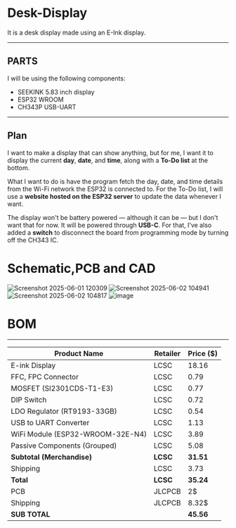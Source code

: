 # Desk-Display

It is a desk display made using an E-Ink display.

---

## PARTS

I will be using the following components:

- SEEKINK 5.83 inch display  
- ESP32 WROOM  
- CH343P USB-UART  

---

## Plan

I want to make a display that can show anything, but for me, I want it to display the current **day**, **date**, and **time**, along with a **To-Do list** at the bottom.

What I want to do is have the program fetch the day, date, and time details from the Wi-Fi network the ESP32 is connected to. For the To-Do list, I will use a **website hosted on the ESP32 server** to update the data whenever I want.

The display won't be battery powered — although it can be — but I don't want that for now. It will be powered through **USB-C**. For that, I’ve also added a **switch** to disconnect the board from programming mode by turning off the CH343 IC.

# Schematic,PCB and CAD



![Screenshot 2025-06-01 120309](https://github.com/user-attachments/assets/30ce5ad7-5308-4512-81ba-b89dfbd0d033)
![Screenshot 2025-06-02 104941](https://github.com/user-attachments/assets/0d1cc254-d417-4dd4-8ffd-4cc8e4a72c37)
![Screenshot 2025-06-02 104817](https://github.com/user-attachments/assets/341994d1-017a-4491-b34c-0a080585eaeb)
![image](https://github.com/user-attachments/assets/23f53b2f-fdf5-4e8a-bedb-ba65003b15b9)


# BOM 
---
| Product Name                                      | Retailer | Price ($) |
|---------------------------------------------------|----------|-----------|
| E-ink Display                                     | LCSC     | 18.16     |
| FFC, FPC Connector                                | LCSC     | 0.79      |
| MOSFET (SI2301CDS-T1-E3)                         | LCSC     | 0.77      |
| DIP Switch                                        | LCSC     | 0.72      |
| LDO Regulator (RT9193-33GB)                       | LCSC     | 0.54      |
| USB to UART Converter                             | LCSC     | 1.13      |
| WiFi Module (ESP32-WROOM-32E-N4)                  | LCSC     | 3.89      |
| Passive Components (Grouped)                      | LCSC     | 5.08      |
| **Subtotal (Merchandise)**                        | **LCSC** | **31.51** |
| Shipping                                          | LCSC     | 3.73      |
| **Total**                                          | **LCSC** | **35.24** |
|PCB                                                | JLCPCB   | 2$        |
|Shipping                                           |JLCPCB    | 8.32$     |
| **SUB TOTAL**                                     |          |**45.56**  |
